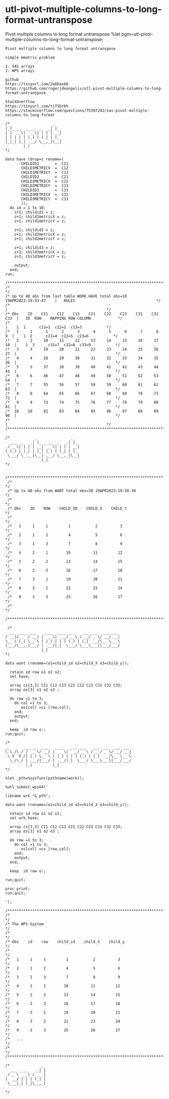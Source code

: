 # utl-pivot-multiple-columns-to-long-format-untranspose
Pivot multiple columns to long format untranspose 
    %let pgm=utl-pivot-multiple-columns-to-long-format-untranspose;

    Pivot multiple columns to long format untranspose

    simple mmatrix problem

    1. SAS arrays
    2. WPS arrays

    github
    https://tinyurl.com/2a8baxb8
    https://github.com/rogerjdeangelis/utl-pivot-multiple-columns-to-long-format-untranspose

    StackOverflow
    https://tinyurl.com/tjf5brbh
    https://stackoverflow.com/questions/75397242/sas-pivot-multiple-columns-to-long-format

    /*                   _
    (_)_ __  _ __  _   _| |_
    | | `_ \| `_ \| | | | __|
    | | | | | |_) | |_| | |_
    |_|_| |_| .__/ \__,_|\__|
            |_|
    */

    data have (drop=z rename=(
           CHILDID1       =  CI1
           CHILD1METRICX  =  C12
           CHILD1METRICY  =  C13
           CHILDID2       =  C21
           CHILD2METRICX  =  C22
           CHILD2METRICY  =  C23
           CHILDID3       =  C31
           CHILD3METRICX  =  C32
           CHILD3METRICY  =  C33
           ));
      do id = 1 to 10;
        z+1; childid1 = z;
        z+1; child1metricX = z;
        z+1; child1metricY = z;

        z+1; childid2 = z;
        z+1; child2metricX = z;
        z+1; child2metricY = z;

        z+1; childid3 = z;
        z+1; child3metricX = z;
        z+1; child3metricY = z;

        output;
      end;
    run;

    /**************************************************************************************************************************/
    /*                                                                                                                        */
    /* Up to 40 obs from last table WORK.HAVE total obs=10 19APR2023:19:33:47    |   RULES                                    */
    /*                                                                           |                                            */
    /* Obs    ID    CI1    C12    C13    C21    C22    C23    C31    C32    C33  |   ID  ROW    MAPPING ROW COLUMN            */
    /*                                                                           |    1  1      c11=1  c12=2  c13=3           */
    /*   1     1      1      2      3      4      5      6      7      8      9  |    1  2      c21=4  c22=5  c23=6           */
    /*   2     2     10     11     12     13     14     15     16     17     18  |    1  3      c31=7  c32=8  c33=9           */
    /*   3     3     19     20     21     22     23     24     25     26     27  |                                            */
    /*   4     4     28     29     30     31     32     33     34     35     36  |                                            */
    /*   5     5     37     38     39     40     41     42     43     44     45  |                                            */
    /*   6     6     46     47     48     49     50     51     52     53     54  |                                            */
    /*   7     7     55     56     57     58     59     60     61     62     63  |                                            */
    /*   8     8     64     65     66     67     68     69     70     71     72  |                                            */
    /*   9     9     73     74     75     76     77     78     79     80     81  |                                            */
    /*  10    10     82     83     84     85     86     87     88     89     90  |                                            */
    /*                                                                           |                                            */
    /**************************************************************************************************************************/

    /*           _               _
      ___  _   _| |_ _ __  _   _| |_
     / _ \| | | | __| `_ \| | | | __|
    | (_) | |_| | |_| |_) | |_| | |_
     \___/ \__,_|\__| .__/ \__,_|\__|
                    |_|
    */

     /**************************************************************************************************************************/
     /*                                                                                                                        */
     /* Up to 40 obs from WANT total obs=30 19APR2023:19:58:39                                                                 */
     /*                                                                                                                        */
     /* Obs    ID    ROW    CHILD_ID    CHILD_X    CHILD_Y                                                                     */
     /*                                                                                                                        */
     /*   1     1     1         1           2          3                                                                       */
     /*   2     1     2         4           5          6                                                                       */
     /*   3     1     3         7           8          9                                                                       */
     /*   4     2     1        10          11         12                                                                       */
     /*   5     2     2        13          14         15                                                                       */
     /*   6     2     3        16          17         18                                                                       */
     /*   7     3     1        19          20         21                                                                       */
     /*   8     3     2        22          23         24                                                                       */
     /*   9     3     3        25          26         27                                                                       */
     /*                                                                                                                        */
     /**************************************************************************************************************************/

     /*
     ___  __ _ ___   _ __  _ __ ___   ___ ___  ___ ___
    / __|/ _` / __| | `_ \| `__/ _ \ / __/ _ \/ __/ __|
    \__ \ (_| \__ \ | |_) | | | (_) | (_|  __/\__ \__ \
    |___/\__,_|___/ | .__/|_|  \___/ \___\___||___/___/
                    |_|
    */

    data want (rename=(o1=child_id o2=child_X o3=child_y));

      retain id row o1 o2 o2;
      set have;

      array cs[3,3] CI1 C12 C13 C21 C22 C23 C31 C32 C33;
      array os[3] o1 o2 o3 ;

      do row =1 to 3;
        do col =1 to 3;
           os[col] =cs [row,col];
        end;
        output;
      end;

      keep  id row o:;
    run;quit;

    /*
    __      ___ __  ___   _ __  _ __ ___   ___ ___  ___ ___
    \ \ /\ / / `_ \/ __| | `_ \| `__/ _ \ / __/ _ \/ __/ __|
     \ V  V /| |_) \__ \ | |_) | | | (_) | (_|  __/\__ \__ \
      \_/\_/ | .__/|___/ | .__/|_|  \___/ \___\___||___/___/
             |_|         |_|
    */

    %let _pth=%sysfunc(pathname(work));

    %utl_submit_wps64('

    libname wrk "&_pth";

    data want (rename=(o1=child_id o2=child_X o3=child_y));

      retain id row o1 o2 o2;
      set wrk.have;

      array cs[3,3] CI1 C12 C13 C21 C22 C23 C31 C32 C33;
      array os[3] o1 o2 o3 ;

      do row =1 to 3;
        do col =1 to 3;
           os[col] =cs [row,col];
        end;
        output;
      end;

      keep  id row o:;

    run;quit;

    proc print;
    run;quit;

    ');

    /**************************************************************************************************************************/
    /*                                                                                                                        */
    /* The WPS System                                                                                                         */
    /*                                                                                                                        */
    /* Obs    id    row    child_id    child_X    child_y                                                                     */
    /*                                                                                                                        */
    /*   1     1     1         1           2          3                                                                       */
    /*   2     1     2         4           5          6                                                                       */
    /*   3     1     3         7           8          9                                                                       */
    /*   4     2     1        10          11         12                                                                       */
    /*   5     2     2        13          14         15                                                                       */
    /*   6     2     3        16          17         18                                                                       */
    /*   7     3     1        19          20         21                                                                       */
    /*   8     3     2        22          23         24                                                                       */
    /*   9     3     3        25          26         27                                                                       */
    /*   ...                                                                                                                  */
    /*                                                                                                                        */
    /**************************************************************************************************************************/

    /*              _
      ___ _ __   __| |
     / _ \ `_ \ / _` |
    |  __/ | | | (_| |
     \___|_| |_|\__,_|

    */
